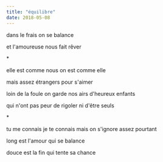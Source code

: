 ```yaml
---
title: "équilibre"
date: 2018-05-08
---
```


dans le frais
on se balance

et l'amoureuse nous fait rêver

\*

elle est comme nous
on est comme elle

mais assez étrangers pour s'aimer

loin de la foule on garde nos airs
d'heureux enfants

qui n'ont pas peur de rigoler
ni d'être seuls

\*

tu me connais je te connais
mais on s'ignore assez pourtant

long est l'amour qui se balance

douce est la fin qui tente sa chance
